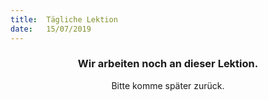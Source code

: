 ```yaml
---
title:  Tägliche Lektion
date:   15/07/2019
---
```


### <center>Wir arbeiten noch an dieser Lektion.</center>
<center>Bitte komme später zurück.</center>